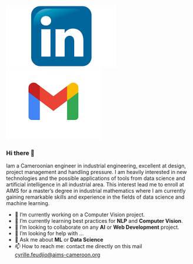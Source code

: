 
[![LinkedIn profile](logo_link.png)](https://www.linkedin.com/in/cyrille-feudjio) [![Gmail profile](logo_gmail.png)](cyrille.feudjio@aims-cameroon.org)


### Hi there 👋
Iam a Cameroonian engineer in industrial engineering, excellent at design, project management and handling pressure. 
I am heavily interested in new technologies and the possible applications of tools from data science and artificial intelligence in all industrial area. 
This interest lead me to enroll at AIMS for a master’s degree in industrial mathematics where I am currently gaining remarkable skills and experience in 
the fields of data science and machine learning.

- 🔭 I’m currently working on a Computer Vision project.
- 🌱 I’m currently learning best practices for **NLP** and **Computer Vision**.
- 👯 I’m looking to collaborate on any **AI** or **Web Development** project.
- 🤔 I’m looking for help with ...
- 💬 Ask me about **ML** or **Data Science**
- 📫 How to reach me: contact me directly on this mail cyrille.feudjio@aims-cameroon.org


<!--
**cyrille-feu/cyrille-feu** is a ✨ _special_ ✨ repository because its `README.md` (this file) appears on your GitHub profile.

Here are some ideas to get you started:

- 🔭 I’m currently working on a Computer Vision project.
- 🌱 I’m currently learning best practices for **NLP** and **Computer Vision**.
- 👯 I’m looking to collaborate on any **AI** or **Web Development** project.
- 🤔 I’m looking for help with ...
- 💬 Ask me about **ML** or **Data Science**
- 📫 How to reach me: contact me directly on this mail cyrille.feudjio@aims-cameroon.org
-->
